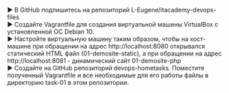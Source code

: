 ▶ В GitHub подпишитесь на репозиторий L-Eugene/itacademy-devops-files \
▶ Создайте Vagrantfile для создания виртуальной машины VirtualBox с установленной ОС
Debian 10. \
▶ Настройте виртуальную машину таким образом, чтобы на хост-машине при обращении
на адрес http://localhost:8080 открывался статический HTML файл
(01-demosite-static), а при обращении на адрес http://localhost:8081 -
динамический сайт 01-demosite-php \
▶ Создайте на GitHub репозиторий devops-hometasks. Поместите полученный Vagrantfile
и все необходимые для его работы файлы в директорию task-01 в этом репозитории.
